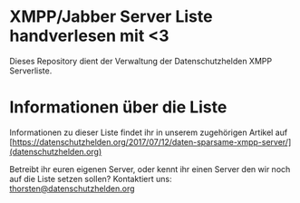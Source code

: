 # XMPP/Jabber Server Liste handverlesen mit &lt;3

Dieses Repository dient der Verwaltung der Datenschutzhelden XMPP Serverliste.

# Informationen über die Liste
Informationen zu dieser Liste findet ihr in unserem zugehörigen Artikel auf [https://datenschutzhelden.org/2017/07/12/daten-sparsame-xmpp-server/](datenschutzhelden.org)

Betreibt ihr euren eigenen Server, oder kennt ihr einen Server den wir noch auf die Liste setzen sollen? Kontaktiert uns: thorsten@datenschutzhelden.org
